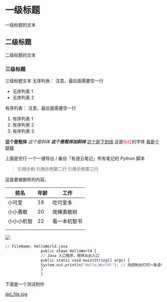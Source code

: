 # 一级标题
一级标题的文本
## 二级标题
二级标题的文本
### 三级标题
三级标题文本
无序列表： 注意，最后面需要空一行
- 无序列表 1
- 无序列表 2

有序列表： 注意，最后面需要空一行
1. 有序列表 1
1. 有序列表 2
1. 有序列表 3

**这个是粗体**
*这个是斜体*
***这个是粗体加斜体***
<u>这个是下划线</u>
这是<font color= "#F33232">标红</font>的字体
[我是个链接](https://www.baidu.com/)

上面是空行
一个一键导出 / 备份「有道云笔记」所有笔记的 Python 脚本
> 引用示例
> 引用示例第二行
> 引用示例第三行



这是要被删除的内容。

| 姓名 | 年龄 | 工作 | 
| -- | -- | -- |
| 小可爱 | 18 | 吃可爱多 | 
| 小小勇敢 | 20 | 爬棵勇敢树 | 
| 小小小机智 | 22 | 看一本机智书 | 
|   |   |   | 
|   |   |   | 


![](https://note.youdao.com/yws/res/115082/WEBRESOURCE6179a220f8b437030546a7d667d0af53)

```python
// FileName: HelloWorld.java
                public class HelloWorld {
                // Java 入口程序，程序从此入口
                public static void main(String[] args) {
                System.out.println("Hello,World!"); // 向控制台打印一条语句
                }
                }
```

下面是一个测试附件

[del_file.log](https://note.youdao.com/yws/res/115107/WEBRESOURCE55442c36ce417ea166760eff096165ff)

